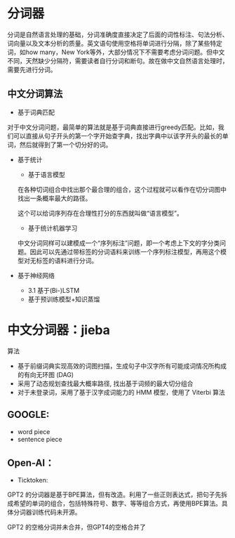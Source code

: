 # 分词器

分词是自然语言处理的基础，分词准确度直接决定了后面的词性标注、句法分析、词向量以及文本分析的质量。英文语句使用空格将单词进行分隔，除了某些特定词，如how many，New York等外，大部分情况下不需要考虑分词问题。但中文不同，天然缺少分隔符，需要读者自行分词和断句。故在做中文自然语言处理时，需要先进行分词。

## 中文分词算法
- 基于词典匹配

对于中文分词问题，最简单的算法就是基于词典直接进行greedy匹配。比如，我们可以直接从句子开头的第一个字开始查字典，找出字典中以该字开头的最长的单词，然后就得到了第一个切分好的词。

- 基于统计
    - 基于语言模型
    
    在各种切词组合中找出那个最合理的组合，这个过程就可以看作在切分词图中找出一条概率最大的路径。

    这个可以给词序列存在合理性打分的东西就叫做“语言模型”。
    - 基于统计机器学习

    中文分词同样可以建模成一个“序列标注”问题，即一个考虑上下文的字分类问题。因此可以先通过带标签的分词语料来训练一个序列标注模型，再用这个模型对无标签的语料进行分词。

- 基于神经网络
    - 3.1 基于(Bi-)LSTM
    - 基于预训练模型+知识蒸馏


# 中文分词器：jieba
算法
- 基于前缀词典实现高效的词图扫描，生成句子中汉字所有可能成词情况所构成的有向无环图 (DAG)
- 采用了动态规划查找最大概率路径, 找出基于词频的最大切分组合
- 对于未登录词，采用了基于汉字成词能力的 HMM 模型，使用了 Viterbi 算法


## GOOGLE: 
- word piece
- sentence piece

## Open-AI：
- Ticktoken: 

GPT2 的分词器是基于BPE算法，但有改造。利用了一些正则表达式，把句子先拆成希望的单词的组合，包括特殊符号、数字、等等组合方式，再使用BPE算法。具体分词器训练代码未开源。

GPT2 的空格分词并未合并，但GPT4的空格合并了



